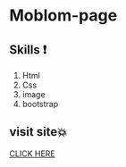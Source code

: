 # Moblom-page

## Skills :exclamation:
1. Html
1. Css
1. image
1. bootstrap

## visit site💥

[CLICK HERE](https://hanaazakaria.github.io/fouce-website/)
